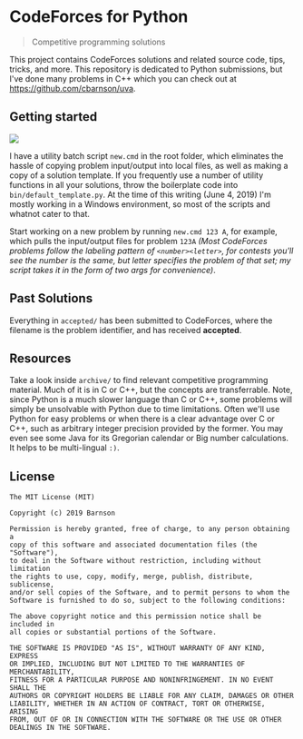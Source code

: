 # CodeForces for Python
>Competitive programming solutions

This project contains CodeForces solutions and related source code, tips, tricks, and more.  This repository is dedicated to Python submissions, but I've done many problems in C++ which you can check out at https://github.com/cbarnson/uva.

## Getting started

![](img/demo.gif)

I have a utility batch script `new.cmd` in the root folder, which eliminates the hassle of copying problem input/output into local files, as well as making a copy of a solution template.  If you frequently use a number of utility functions in all your solutions, throw the boilerplate code into `bin/default_template.py`.  At the time of this writing (June 4, 2019) I'm mostly working in a Windows environment, so most of the scripts and whatnot cater to that.

Start working on a new problem by running `new.cmd 123 A`, for example, which pulls the input/output files for problem `123A` *(Most CodeForces problems follow the labeling pattern of `<number><letter>`, for contests you'll see the number is the same, but letter specifies the problem of that set; my script takes it in the form of two args for convenience)*.

## Past Solutions

Everything in `accepted/` has been submitted to CodeForces, where the filename is the problem identifier, and has received **accepted**.

## Resources

Take a look inside `archive/` to find relevant competitive programming material.  Much of it is in C or C++, but the concepts are transferrable.  Note, since Python is a much slower language than C or C++, some problems will simply be unsolvable with Python due to time limitations.  Often we'll use Python for easy problems or when there is a clear advantage over C or C++, such as arbitrary integer precision provided by the former.  You may even see some Java for its Gregorian calendar or Big number calculations.  It helps to be multi-lingual `:)`.

## License

```
The MIT License (MIT)

Copyright (c) 2019 Barnson

Permission is hereby granted, free of charge, to any person obtaining a
copy of this software and associated documentation files (the "Software"),
to deal in the Software without restriction, including without limitation
the rights to use, copy, modify, merge, publish, distribute, sublicense,
and/or sell copies of the Software, and to permit persons to whom the
Software is furnished to do so, subject to the following conditions:

The above copyright notice and this permission notice shall be included in
all copies or substantial portions of the Software.

THE SOFTWARE IS PROVIDED "AS IS", WITHOUT WARRANTY OF ANY KIND, EXPRESS
OR IMPLIED, INCLUDING BUT NOT LIMITED TO THE WARRANTIES OF MERCHANTABILITY,
FITNESS FOR A PARTICULAR PURPOSE AND NONINFRINGEMENT. IN NO EVENT SHALL THE
AUTHORS OR COPYRIGHT HOLDERS BE LIABLE FOR ANY CLAIM, DAMAGES OR OTHER
LIABILITY, WHETHER IN AN ACTION OF CONTRACT, TORT OR OTHERWISE, ARISING
FROM, OUT OF OR IN CONNECTION WITH THE SOFTWARE OR THE USE OR OTHER
DEALINGS IN THE SOFTWARE.
```